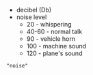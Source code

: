 - decibel (Db)
- noise level
	- 20 - whispering
	- 40-60 - normal talk
	- 90 - vehicle horn
	- 100 - machine sound
	- 120 - plane's sound

```query
"noise"
```